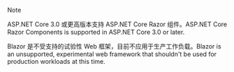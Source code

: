 > [!NOTE]
> <span data-ttu-id="80e15-101">ASP.NET Core 3.0 或更高版本支持 ASP.NET Core Razor 组件。</span><span class="sxs-lookup"><span data-stu-id="80e15-101">ASP.NET Core Razor Components is supported in ASP.NET Core 3.0 or later.</span></span>
>
> <span data-ttu-id="80e15-102">Blazor 是不受支持的试验性 Web 框架，目前不应用于生产工作负载。</span><span class="sxs-lookup"><span data-stu-id="80e15-102">Blazor is an unsupported, experimental web framework that shouldn't be used for production workloads at this time.</span></span>
